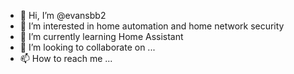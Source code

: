 - 👋 Hi, I’m @evansbb2
- 👀 I’m interested in home automation and home network security
- 🌱 I’m currently learning Home Assistant  
- 💞️ I’m looking to collaborate on ...
- 📫 How to reach me ...

<!---
evansbb2/evansbb2 is a ✨ special ✨ repository because its `README.md` (this file) appears on your GitHub profile.
You can click the Preview link to take a look at your changes.
--->
